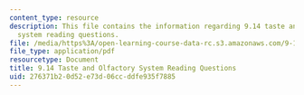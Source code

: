 ```yaml
---
content_type: resource
description: This file contains the information regarding 9.14 taste and olfactory
  system reading questions.
file: /media/https%3A/open-learning-course-data-rc.s3.amazonaws.com/9-14-brain-structure-and-its-origins-spring-2014/276371b20d52e73d06ccddfe935f7885_MIT9_14S14_TasteReadQue.pdf
file_type: application/pdf
resourcetype: Document
title: 9.14 Taste and Olfactory System Reading Questions
uid: 276371b2-0d52-e73d-06cc-ddfe935f7885
---
```

